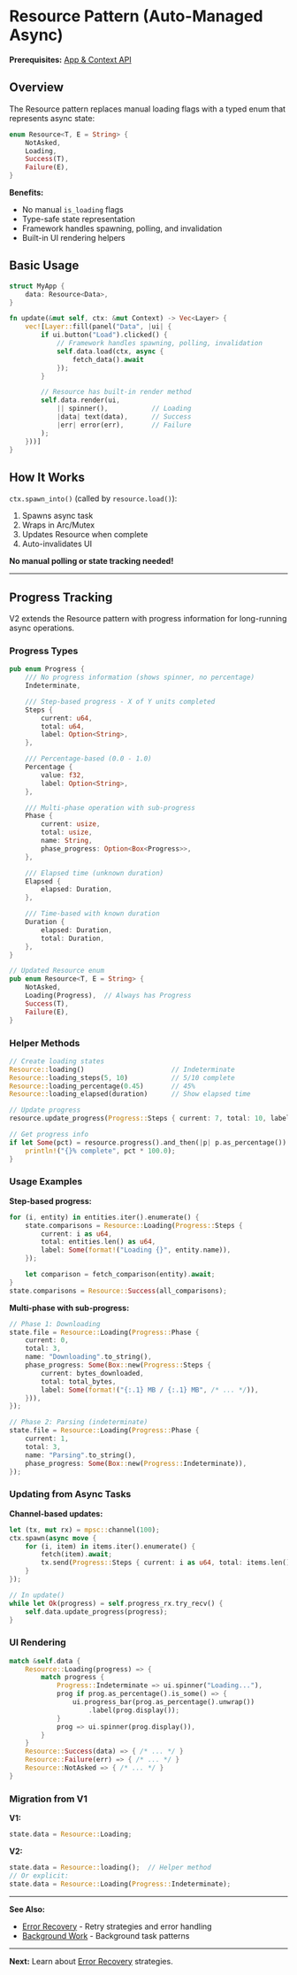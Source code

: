 # Resource Pattern (Auto-Managed Async)

**Prerequisites:** [App & Context API](../01-fundamentals/app-and-context.md)

## Overview

The Resource pattern replaces manual loading flags with a typed enum that represents async state:

```rust
enum Resource<T, E = String> {
    NotAsked,
    Loading,
    Success(T),
    Failure(E),
}
```

**Benefits:**
- No manual `is_loading` flags
- Type-safe state representation
- Framework handles spawning, polling, and invalidation
- Built-in UI rendering helpers

## Basic Usage

```rust
struct MyApp {
    data: Resource<Data>,
}

fn update(&mut self, ctx: &mut Context) -> Vec<Layer> {
    vec![Layer::fill(panel("Data", |ui| {
        if ui.button("Load").clicked() {
            // Framework handles spawning, polling, invalidation
            self.data.load(ctx, async {
                fetch_data().await
            });
        }

        // Resource has built-in render method
        self.data.render(ui,
            || spinner(),           // Loading
            |data| text(data),      // Success
            |err| error(err),       // Failure
        );
    }))]
}
```

## How It Works

`ctx.spawn_into()` (called by `resource.load()`):
1. Spawns async task
2. Wraps in Arc/Mutex
3. Updates Resource when complete
4. Auto-invalidates UI

**No manual polling or state tracking needed!**

---

## Progress Tracking

V2 extends the Resource pattern with progress information for long-running async operations.

### Progress Types

```rust
pub enum Progress {
    /// No progress information (shows spinner, no percentage)
    Indeterminate,

    /// Step-based progress - X of Y units completed
    Steps {
        current: u64,
        total: u64,
        label: Option<String>,
    },

    /// Percentage-based (0.0 - 1.0)
    Percentage {
        value: f32,
        label: Option<String>,
    },

    /// Multi-phase operation with sub-progress
    Phase {
        current: usize,
        total: usize,
        name: String,
        phase_progress: Option<Box<Progress>>,
    },

    /// Elapsed time (unknown duration)
    Elapsed {
        elapsed: Duration,
    },

    /// Time-based with known duration
    Duration {
        elapsed: Duration,
        total: Duration,
    },
}

// Updated Resource enum
pub enum Resource<T, E = String> {
    NotAsked,
    Loading(Progress),  // Always has Progress
    Success(T),
    Failure(E),
}
```

### Helper Methods

```rust
// Create loading states
Resource::loading()                      // Indeterminate
Resource::loading_steps(5, 10)           // 5/10 complete
Resource::loading_percentage(0.45)       // 45%
Resource::loading_elapsed(duration)      // Show elapsed time

// Update progress
resource.update_progress(Progress::Steps { current: 7, total: 10, label: None });

// Get progress info
if let Some(pct) = resource.progress().and_then(|p| p.as_percentage()) {
    println!("{}% complete", pct * 100.0);
}
```

### Usage Examples

**Step-based progress:**
```rust
for (i, entity) in entities.iter().enumerate() {
    state.comparisons = Resource::Loading(Progress::Steps {
        current: i as u64,
        total: entities.len() as u64,
        label: Some(format!("Loading {}", entity.name)),
    });

    let comparison = fetch_comparison(entity).await;
}
state.comparisons = Resource::Success(all_comparisons);
```

**Multi-phase with sub-progress:**
```rust
// Phase 1: Downloading
state.file = Resource::Loading(Progress::Phase {
    current: 0,
    total: 3,
    name: "Downloading".to_string(),
    phase_progress: Some(Box::new(Progress::Steps {
        current: bytes_downloaded,
        total: total_bytes,
        label: Some(format!("{:.1} MB / {:.1} MB", /* ... */)),
    })),
});

// Phase 2: Parsing (indeterminate)
state.file = Resource::Loading(Progress::Phase {
    current: 1,
    total: 3,
    name: "Parsing".to_string(),
    phase_progress: Some(Box::new(Progress::Indeterminate)),
});
```

### Updating from Async Tasks

**Channel-based updates:**
```rust
let (tx, mut rx) = mpsc::channel(100);
ctx.spawn(async move {
    for (i, item) in items.iter().enumerate() {
        fetch(item).await;
        tx.send(Progress::Steps { current: i as u64, total: items.len() as u64, label: None }).await;
    }
});

// In update()
while let Ok(progress) = self.progress_rx.try_recv() {
    self.data.update_progress(progress);
}
```

### UI Rendering

```rust
match &self.data {
    Resource::Loading(progress) => {
        match progress {
            Progress::Indeterminate => ui.spinner("Loading..."),
            prog if prog.as_percentage().is_some() => {
                ui.progress_bar(prog.as_percentage().unwrap())
                    .label(prog.display());
            }
            prog => ui.spinner(prog.display()),
        }
    }
    Resource::Success(data) => { /* ... */ }
    Resource::Failure(err) => { /* ... */ }
    Resource::NotAsked => { /* ... */ }
}
```

### Migration from V1

**V1:**
```rust
state.data = Resource::Loading;
```

**V2:**
```rust
state.data = Resource::loading();  // Helper method
// Or explicit:
state.data = Resource::Loading(Progress::Indeterminate);
```

---

**See Also:**
- [Error Recovery](error-recovery.md) - Retry strategies and error handling
- [Background Work](background-work.md) - Background task patterns

---

**Next:** Learn about [Error Recovery](error-recovery.md) strategies.
